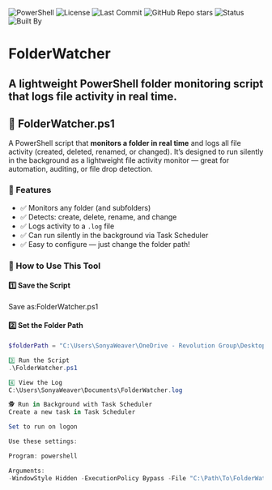 ![PowerShell](https://img.shields.io/badge/PowerShell-5.1-blue.svg)
![License](https://img.shields.io/badge/license-MIT-green.svg)
![Last Commit](https://img.shields.io/github/last-commit/sonyaweaver713/FolderWatcher)
![GitHub Repo stars](https://img.shields.io/github/stars/sonyaweaver713/FolderWatcher?style=social)
![Status](https://img.shields.io/badge/status-active-brightgreen)
![Built By](https://img.shields.io/badge/built%20by-Sonya%20Weaver-purple)


# FolderWatcher
A lightweight PowerShell folder monitoring script that logs file activity in real time.
---

## 📁 FolderWatcher.ps1

A PowerShell script that **monitors a folder in real time** and logs all file activity (created, deleted, renamed, or changed). It’s designed to run silently in the background as a lightweight file activity monitor — great for automation, auditing, or file drop detection.

### 🧠 Features

- ✅ Monitors any folder (and subfolders)
- ✅ Detects: create, delete, rename, and change
- ✅ Logs activity to a `.log` file
- ✅ Can run silently in the background via Task Scheduler
- ✅ Easy to configure — just change the folder path!

### 🚀 How to Use This Tool

#### 1️⃣ Save the Script

Save as:FolderWatcher.ps1

#### 2️⃣ Set the Folder Path

```powershell
$folderPath = "C:\Users\SonyaWeaver\OneDrive - Revolution Group\Desktop\!Folder_Watcher_Test_Folder"

3️⃣ Run the Script
.\FolderWatcher.ps1

4️⃣ View the Log
C:\Users\SonyaWeaver\Documents\FolderWatcher.log

🕵️ Run in Background with Task Scheduler
Create a new task in Task Scheduler

Set to run on logon

Use these settings:

Program: powershell

Arguments:
-WindowStyle Hidden -ExecutionPolicy Bypass -File "C:\Path\To\FolderWatcher.ps1"



